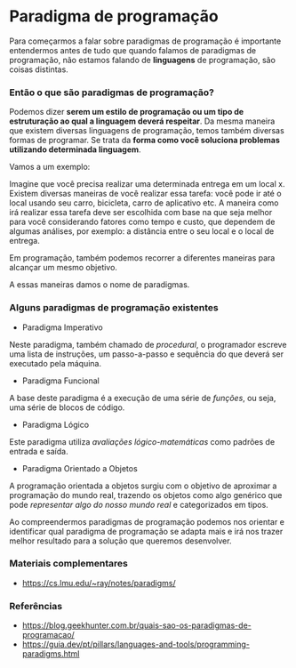 # Paradigma de programação



Para começarmos a falar sobre paradigmas de programação é importante entendermos antes de tudo que quando falamos de paradigmas de programação, não estamos falando de **linguagens** de programação, são coisas distintas.

### Então o que são paradigmas de programação?

Podemos dizer **serem um estilo de programação ou um tipo de estruturação ao qual a linguagem deverá respeitar**. Da mesma maneira que existem diversas linguagens de programação, temos também diversas formas de programar. Se trata da **forma como você soluciona problemas utilizando determinada linguagem**.

Vamos a um exemplo:

Imagine que você precisa realizar uma determinada entrega em um local x. Existem diversas maneiras de você realizar essa tarefa: você pode ir até o local usando seu carro, bicicleta, carro de aplicativo etc. A maneira como irá realizar essa tarefa deve ser escolhida com base na que seja melhor para você considerando fatores como tempo e custo, que dependem de algumas análises, por exemplo: a distância entre o seu local e o local de entrega.

Em programação, também podemos recorrer a diferentes maneiras para alcançar um mesmo objetivo.

A essas maneiras damos o nome de paradigmas.

### Alguns paradigmas de programação existentes

- Paradigma Imperativo

Neste paradigma, também chamado de *procedural*, o programador escreve uma lista de instruções, um passo-a-passo e sequência do que deverá ser executado pela máquina.

- Paradigma Funcional

A base deste paradigma é a execução de uma série de *funções*, ou seja, uma série de blocos de código.

- Paradigma Lógico

Este paradigma utiliza *avaliações lógico-matemáticas* como padrões de entrada e saída.

- Paradigma Orientado a Objetos

A programação orientada a objetos surgiu com o objetivo de aproximar a programação do mundo real, trazendo os objetos como algo genérico que pode *representar algo do nosso mundo real* e categorizados em tipos.

Ao compreendermos paradigmas de programação podemos nos orientar e identificar qual paradigma de programação se adapta mais e irá nos trazer melhor resultado para a solução que queremos desenvolver.

### Materiais complementares

- https://cs.lmu.edu/~ray/notes/paradigms/

### Referências

- https://blog.geekhunter.com.br/quais-sao-os-paradigmas-de-programacao/
- https://guia.dev/pt/pillars/languages-and-tools/programming-paradigms.html